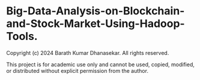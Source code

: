 # Big-Data-Analysis-on-Blockchain-and-Stock-Market-Using-Hadoop-Tools.

Copyright (c) 2024 Barath Kumar Dhanasekar. All rights reserved.

This project is for academic use only and cannot be used, copied, modified, or distributed without explicit permission from the author.
